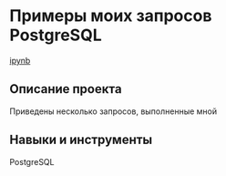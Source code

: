 # Примеры моих запросов PostgreSQL

[ipynb]()

## Описание проекта
Приведены несколько запросов, выполненные мной

## Навыки и инструменты
PostgreSQL